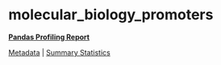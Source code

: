 # molecular_biology_promoters

[**Pandas Profiling Report**](https://epistasislab.github.io/pmlb/profile/molecular_biology_promoters.html)

[Metadata](metadata.yaml) | [Summary Statistics](summary_stats.tsv)


